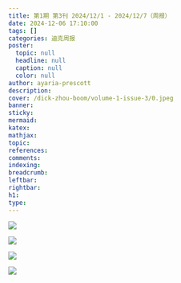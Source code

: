 ```yaml
---
title: 第1期 第3刊 2024/12/1 - 2024/12/7（周报）
date: 2024-12-06 17:10:00
tags: []
categories: 迪克周报
poster:
  topic: null
  headline: null
  caption: null
  color: null
author: ayaria-prescott
description:
cover: /dick-zhou-boom/volume-1-issue-3/0.jpeg
banner:
sticky:
mermaid:
katex:
mathjax:
topic:
references:
comments:
indexing:
breadcrumb:
leftbar:
rightbar:
h1:
type:
---
```


![](1.jpeg)

![](2.jpeg)

![](3.jpeg)

![](4.jpeg)